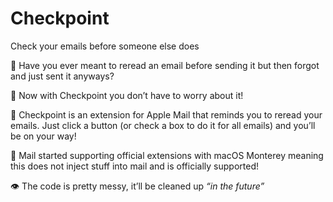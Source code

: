 # Checkpoint
Check your emails before someone else does

🧠 Have you ever meant to reread an email before sending it but then forgot and just sent it anyways?

🍗 Now with Checkpoint you don’t have to worry about it!

🎄 Checkpoint is an extension for Apple Mail that reminds you to reread your emails. Just click a button (or check a box to do it for all emails) and you’ll be on your way!

🚨 Mail started supporting official extensions with macOS Monterey meaning this does not inject stuff into mail and is officially supported!

👁 The code is pretty messy, it’ll be cleaned up _“in the future”_

